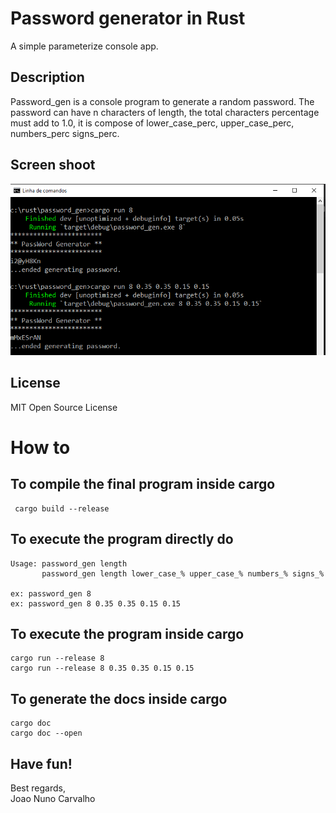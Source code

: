 # Password generator in Rust
A simple parameterize console app.

## Description
Password_gen is a console program to generate a random password. 
The password can have n characters of length, the total characters percentage must add to 1.0, it is compose of lower_case_perc, upper_case_perc, numbers_perc signs_perc.

## Screen shoot
![Console image password_gen](./Console_image_password_gen.png)

## License
MIT Open Source License

# How to

## To compile the final program inside cargo
```
 cargo build --release
```
 
## To execute the program directly do
```
Usage: password_gen length
       password_gen length lower_case_% upper_case_% numbers_% signs_%

ex: password_gen 8
ex: password_gen 8 0.35 0.35 0.15 0.15
```

## To execute the program inside cargo
```
cargo run --release 8
cargo run --release 8 0.35 0.35 0.15 0.15
```

## To generate the docs inside cargo
```
cargo doc
cargo doc --open
```

## Have fun!
Best regards, <br>
Joao Nuno Carvalho <br>
